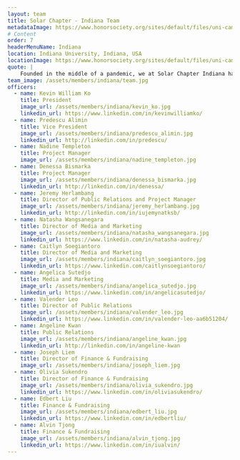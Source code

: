 ```yaml
---
layout: team
title: Solar Chapter - Indiana Team
metadataImage: https://www.honorsociety.org/sites/default/files/uni-campus-18590
# Content
order: 7
headerMenuName: Indiana
location: Indiana University, Indiana, USA
locationImage: https://www.honorsociety.org/sites/default/files/uni-campus-18590 
quote: |
    Founded in the middle of a pandemic, we at Solar Chapter Indiana had to be shrewd in how we were to flesh out our vision of empowering the people of Indonesia. Today, our team stands 14 strong and have completed water and education projects through creative fundraising methods and collaborations! We strive to multiply our impact and continue being a blessing to the marginalized. The world needs more love and kindness, so let us be the vessel.
team_image: /assets/members/indiana/team.jpg
officers:
  - name: Kevin William Ko
    title: President
    image_url: /assets/members/indiana/kevin_ko.jpg
    linkedin_url: https://www.linkedin.com/in/kevinwilliamko/
  - name: Predescu Alimin
    title: Vice President
    image_url: /assets/members/indiana/predescu_alimin.jpg
    linkedin_url: http://linkedin.com/in/predescu/
  - name: Nadine Templeton
    title: Project Manager
    image_url: /assets/members/indiana/nadine_templeton.jpg
  - name: Denessa Bismarka
    title: Project Manager
    image_url: /assets/members/indiana/denessa_bismarka.jpg
    linkedin_url: http://linkedin.com/in/denessa/
  - name: Jeremy Herlambang
    title: Director of Public Relations and Project Manager
    image_url: /assets/members/indiana/jeremy_herlambang.jpg
    linkedin_url: http://linkedin.com/in/iujemynatksb/
  - name: Natasha Wangsanegara
    title: Director of Media and Marketing
    image_url: /assets/members/indiana/natasha_wangsanegara.jpg
    linkedin_url: https://www.linkedin.com/in/natasha-audrey/
  - name: Caitlyn Soegiantoro
    title: Director of Media and Marketing
    image_url: /assets/members/indiana/caitlyn_soegiantoro.jpg
    linkedin_url: https://www.linkedin.com/caitlynsoegiantoro/
  - name: Angelica Sutedjo
    title: Media and Marketing
    image_url: /assets/members/indiana/angelica_sutedjo.jpg
    linkedin_url: https://www.linkedin.com/in/angelicasutedjo/ 
  - name: Valender Leo
    title: Director of Public Relations 
    image_url: /assets/members/indiana/valender_leo.jpg
    linkedin_url: https://www.linkedin.com/in/valender-leo-aa6b51204/
  - name: Angeline Kwan
    title: Public Relations 
    image_url: /assets/members/indiana/angeline_kwan.jpg
    linkedin_url: http://linkedin.com/in/angeline-kwan
  - name: Joseph Liem
    title: Director of Finance & Fundraising
    image_url: /assets/members/indiana/joseph_liem.jpg    
  - name: Olivia Sukendro
    title: Director of Finance & Fundraising
    image_url: /assets/members/indiana/olivia_sukendro.jpg
    linkedin_url: https://www.linkedin.com/in/oliviasukendro/ 
  - name: Edbert Liu
    title: Finance & Fundraising
    image_url: /assets/members/indiana/edbert_liu.jpg
    linkedin_url: https://www.linkedin.com/in/edbertliu/  
  - name: Alvin Tjong
    title: Finance & Fundraising
    image_url: /assets/members/indiana/alvin_tjong.jpg
    linkedin_url: https://www.linkedin.com/in/iualvin/  
---
```

